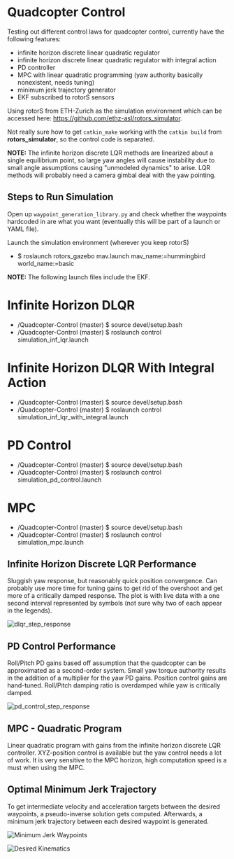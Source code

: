 # Quadcopter Control
Testing out different control laws for quadcopter control, currently have the following features:
* infinite horizon discrete linear quadratic regulator
* infinite horizon discrete linear quadratic regulator with integral action
* PD controller
* MPC with linear quadratic programming (yaw authority basically nonexistent, needs tuning)
* minimum jerk trajectory generator 
* EKF subscribed to rotorS sensors

Using rotorS from ETH-Zurich as the simulation environment which can be accessed here: https://github.com/ethz-asl/rotors_simulator.

Not really sure how to get `catkin_make` working with the `catkin build` from **rotors_simulator**, so the control code is separated.

**NOTE:** The infinite horizon discrete LQR methods are linearized about a single equilibrium point, so large yaw angles will cause instability due to small angle assumptions causing "unmodeled dynamics" to arise. LQR methods will probably need a camera gimbal deal with the yaw pointing.  

## Steps to Run Simulation
Open up `waypoint_generation_library.py` and check whether the waypoints hardcoded in are what you want (eventually this will be part of a launch or YAML file). 

Launch the simulation environment (wherever you keep rotorS)
* $ roslaunch rotors_gazebo mav.launch mav_name:=hummingbird world_name:=basic

**NOTE:** The following launch files include the EKF.

# Infinite Horizon DLQR
* /Quadcopter-Control (master) $ source devel/setup.bash
* /Quadcopter-Control (master) $ roslaunch control simulation_inf_lqr.launch
# Infinite Horizon DLQR With Integral Action
* /Quadcopter-Control (master) $ source devel/setup.bash
* /Quadcopter-Control (master) $ roslaunch control simulation_inf_lqr_with_integral.launch
# PD Control
* /Quadcopter-Control (master) $ source devel/setup.bash
* /Quadcopter-Control (master) $ roslaunch control simulation_pd_control.launch
# MPC
* /Quadcopter-Control (master) $ source devel/setup.bash
* /Quadcopter-Control (master) $ roslaunch control simulation_mpc.launch

## Infinite Horizon Discrete LQR Performance
Sluggish yaw response, but reasonably quick position convergence. Can probably use more time for tuning gains to get rid of the overshoot and get more of a critically damped response. The plot is with live data with a one second interval represented by symbols (not sure why two of each appear in the legends).   

![dlqr_step_response](https://user-images.githubusercontent.com/29212589/85929675-9fc94280-b86b-11ea-91a3-cc68ee14d815.png)

## PD Control Performance
Roll/Pitch PD gains based off assumption that the quadcopter can be approximated as a second-order system. Small yaw torque authority results in the addition of a multiplier for the yaw PD gains. Position control gains are hand-tuned. Roll/Pitch damping ratio is overdamped while yaw is critically damped.

![pd_control_step_response](https://user-images.githubusercontent.com/29212589/85929927-57128900-b86d-11ea-81c3-26af6c4765b1.png)

## MPC - Quadratic Program 
Linear quadratic program with gains from the infinite horizon discrete LQR controller. XYZ-position control is available but the yaw control needs a lot of work. It is very sensitive to the MPC horizon, high computation speed is a must when using the MPC. 

## Optimal Minimum Jerk Trajectory
To get intermediate velocity and acceleration targets between the desired waypoints, a pseudo-inverse solution gets computed. Afterwards, a minimum jerk trajectory between each desired waypoint is generated. 

![Minimum Jerk Waypoints](https://user-images.githubusercontent.com/29212589/87103039-b6c34980-c208-11ea-8db5-8807edf11a69.png)

![Desired Kinematics](https://user-images.githubusercontent.com/29212589/87103018-a3b07980-c208-11ea-9ca5-609c0b0d52f8.png)
